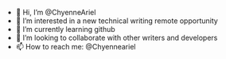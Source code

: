 - 👋 Hi, I’m @ChyenneAriel
- 👀 I’m interested in a new technical writing remote opportunity 
- 🌱 I’m currently learning github 
- 💞️ I’m looking to collaborate with other writers and developers  
- 📫 How to reach me: @Chyenneariel 

<!---
ChyenneAriel/ChyenneAriel is a ✨ special ✨ repository because its `README.md` (this file) appears on your GitHub profile.
You can click the Preview link to take a look at your changes.
--->
